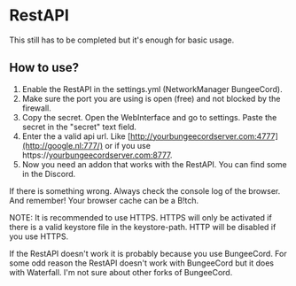 # RestAPI

This still has to be completed but it's enough for basic usage.

## How to use?

1. Enable the RestAPI in the settings.yml \(NetworkManager BungeeCord\).
2. Make sure the port you are using is open \(free\) and not blocked by the firewall.
3. Copy the secret. Open the WebInterface and go to settings. Paste the secret in the "secret" text field.
4. Enter the a valid api url. Like [http://yourbungeecordserver.com:4777](http://google.nl:777/) or if you use https://[yourbungeecordserver.com](http://google.nl:777/)[:8777](https://google.nl:8777/).
5. Now you need an addon that works with the RestAPI. You can find some in the Discord.

If there is something wrong. Always check the console log of the browser. And remember! Your browser cache can be a B!tch.

NOTE: It is recommended to use HTTPS. HTTPS will only be activated if there is a valid keystore file in the keystore-path. HTTP will be disabled if you use HTTPS.

If the RestAPI doesn't work it is probably because you use BungeeCord. For some odd reason the RestAPI doesn't work with BungeeCord but it does with Waterfall. I'm not sure about other forks of BungeeCord.

